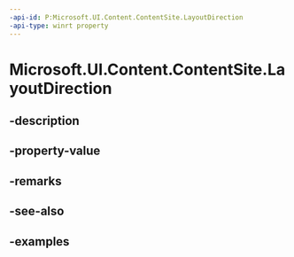 ```yaml
---
-api-id: P:Microsoft.UI.Content.ContentSite.LayoutDirection
-api-type: winrt property
---
```


# Microsoft.UI.Content.ContentSite.LayoutDirection

<!--
public Microsoft.UI.Content.ContentLayoutDirection LayoutDirection { get; set; }
-->


## -description

## -property-value

## -remarks

## -see-also

## -examples


